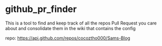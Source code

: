 # github_pr_finder
This is a tool to find and keep track of all the repos Pull Request you care about and consolidate them in the wiki that contains the config

repo: https://api.github.com/repos/cocoztho000/Sams-Blog